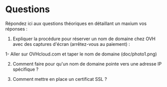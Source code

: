 # Questions

Répondez ici aux questions théoriques en détaillant un maxium vos réponses :

1) Expliquer la procédure pour réserver un nom de domaine chez OVH avec des captures d'écran (arrêtez-vous au paiement) :

1- Aller sur OVHcloud.com et taper le nom de domaine (doc/photo1.png)


2. Comment faire pour qu'un nom de domaine pointe vers une adresse IP spécifique ?



3. Comment mettre en place un certificat SSL ?
